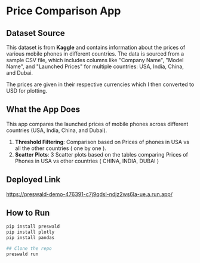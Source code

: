 # Price Comparison App

## Dataset Source

This dataset is from **Kaggle** and contains information about the prices of various mobile phones in different countries. The data is sourced from a sample CSV file, which includes columns like "Company Name", "Model Name", and "Launched Prices" for multiple countries: USA, India, China, and Dubai.

The prices are given in their respective currencies which I then converted to USD for plotting.

## What the App Does

This app compares the launched prices of mobile phones across different countries (USA, India, China, and Dubai).

1. **Threshold Filtering**: Comparison based on Prices of phones in USA vs all the other countries ( one by one ).
2. **Scatter Plots**: 3 Scatter plots based on the tables comparing Prices of Phones in USA vs other countries ( CHINA, INDIA, DUBAI ) 



## Deployed Link
https://preswald-demo-476391-c7j9qdsl-ndjz2ws6la-ue.a.run.app/

## How to Run
 ```bash
pip install preswald
pip install plotly
pip install pandas

## Clone the repo
preswald run

 
